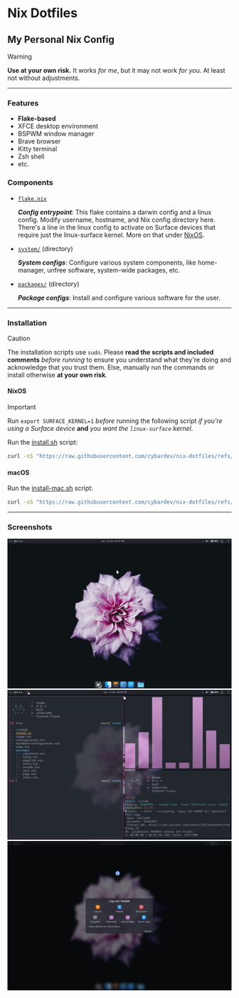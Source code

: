 # Nix Dotfiles

## My Personal Nix Config

> [!WARNING]
> **Use at your own risk.** It works _for me_, but it may not work _for you_. At least not without adjustments.

---

### Features

- **Flake-based**
- XFCE desktop environment
- BSPWM window manager
- Brave browser
- Kitty terminal
- Zsh shell
- etc.

### Components

- [`flake.nix`](./flake.nix)

  _**Config entrypoint**_: This flake contains a darwin config and a linux config. Modify username, hostname, and Nix config directory here. There's a line in the linux config to activate on Surface devices that require just the linux-surface kernel. More on that under [NixOS](#nixos).

- [`system/`](./system/) (directory)

  _**System configs**_: Configure various system components, like home-manager, unfree software, system-wide packages, etc.

- [`packages/`](./packages/) (directory)

  _**Package configs**_: Install and configure various software for the user.

---

### Installation

> [!CAUTION]
> The installation scripts use `sudo`. Please **read the scripts and included comments** _before running_ to ensure you understand what they're doing and acknowledge that you trust them. Else, manually run the commands or install otherwise **at your own risk**.

#### NixOS

> [!IMPORTANT]
> Run `export SURFACE_KERNEL=1` _before_ running the following script _if you’re using a Surface device_ **and** _you want the `linux-surface` kernel_.

Run the [install.sh](./install.sh) script:

```sh
curl -sS "https://raw.githubusercontent.com/cybardev/nix-dotfiles/refs/heads/main/install.sh" | bash -e
```

#### macOS

Run the [install-mac.sh](./install-mac.sh) script:

```sh
curl -sS "https://raw.githubusercontent.com/cybardev/nix-dotfiles/refs/heads/main/install-mac.sh" | bash -e
```

---

### Screenshots

![NixOS Screenshot, showing desktop with flower background and XFCE panels](./images/screenshot_0.png "NixOS Screenshot 0")
![NixOS Screenshot, showing 3 windows of Kitty terminal in BSPWM](./images/screenshot_1.png "NixOS Screenshot 1")
![NixOS Screenshot, showing logoff dialog](./images/screenshot_2.png "NixOS Screenshot 2")
